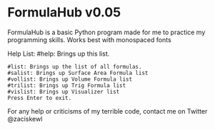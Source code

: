 # FormulaHub v0.05
FormulaHub is a basic Python program made for me to practice my programming skills. Works best with monospaced fonts

Help List:
	#help: Brings up this list.
	
	#list: Brings up the list of all formulas.
	#salist: Brings up Surface Area Formula list
	#vollist: Brings up Volume Formula list
	#trilist: Brings up Trig Formula list
	#vislist: Brings up Visualizer list
	Press Enter to exit.

For any help or criticisms of my terrible code, contact me on Twitter @zaciskewl
